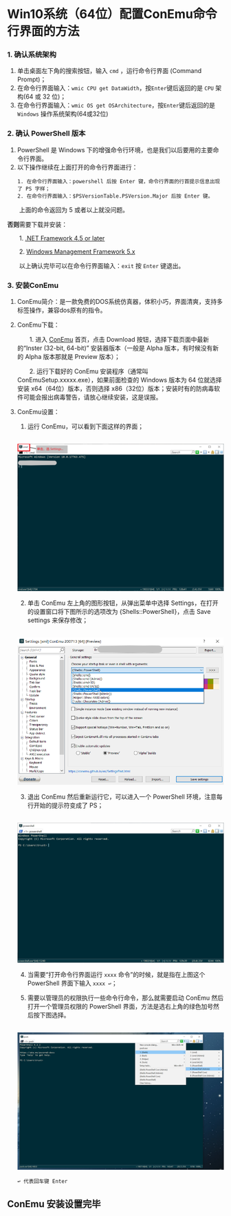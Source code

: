 # Win10系统（64位）配置ConEmu命令行界面的方法

### 1. 确认系统架构
1. 单击桌面左下角的搜索按钮，输入 ```cmd``` ，运行命令行界面 (Command Prompt)；
2. 在命令行界面输入：```wmic CPU get DataWidth```，按```Enter```键后返回的是 ```CPU``` 架构(64 或 32 位)；
3. 在命令行界面输入：```wmic OS get OSArchitecture```，按```Enter```键后返回的是 ```Windows``` 操作系统架构(64或32位)

### 2. 确认 PowerShell 版本
1. PowerShell 是 Windows 下的增强命令行环境，也是我们以后要用的主要命令行界面。
2. 以下操作继续在上面打开的命令行界面进行：
    ```
    1. 在命令行界面输入：powershell 后按 Enter 键，命令行界面的行首提示信息出现了 PS 字样；
    2. 在命令行界面输入：$PSVersionTable.PSVersion.Major 后按 Enter 键。
    ```
&emsp;&emsp;上面的命令返回为 5 或者以上就没问题。


**否则**需要下载并安装：


&emsp;&emsp;1. [.NET Framework 4.5 or later](https://dotnet.microsoft.com/download)


&emsp;&emsp;2. [Windows Management Framework 5.x](https://www.microsoft.com/en-us/download/details.aspx?id=54616)


&emsp;&emsp;以上确认完毕可以在命令行界面输入：```exit``` 按 ```Enter``` 键退出。

### 3. 安装ConEmu
1. ConEmu简介：是一款免费的DOS系统仿真器，体积小巧，界面清爽，支持多标签操作，兼容dos原有的指令。
2. ConEmu下载：


    &emsp;&emsp;1. 进入 [ConEmu](https://conemu.github.io/) 首页，点击 Download 按钮，选择下载页面中最新的“Inster (32-bit, 64-bit)” 安装器版本（一般是 Alpha 版本，有时候没有新的 Alpha 版本那就是 Preview 版本）；


    &emsp;&emsp;2. 运行下载好的 ConEmu 安装程序（通常叫 ConEmuSetup.xxxxx.exe），如果前面检查的 Windows 版本为 64 位就选择安装 x64（64位）版本，否则选择 x86（32位）版本；安装时有的防病毒软件可能会报出病毒警告，请放心继续安装，这是误报。

3. ConEmu设置：
    1. 运行 ConEmu，可以看到下面这样的界面；


    &emsp;&emsp;<img src="./Pictures/ConEmu.png">
    
    2. 单击 ConEmu 左上角的图形按钮，从弹出菜单中选择 Settings，在打开的设置窗口将下图所示的选项改为 {Shells::PowerShell}，点击 Save settings 来保存修改；


    &emsp;&emsp;<img src="./Pictures/ConEmu-Setting.png">

    3. 退出 ConEmu 然后重新运行它，可以进入一个 PowerShell 环境，注意每行开始的提示符变成了 PS；


    &emsp;&emsp;<img src="./Pictures/ConEmu-PS.png">

    4. 当需要“打开命令行界面运行 ````xxxx```` 命令”的时候，就是指在上图这个 PowerShell 界面下输入 ```xxxx ↩︎```；

    5. 需要以管理员的权限执行一些命令行命令，那么就需要启动 ConEmu 然后打开一个管理员权限的 PowerShell 界面，方法是选右上角的绿色加号然后按下图选择。


    &emsp;&emsp;<img src="./Pictures/ConEmu-Admin.png">


    ```
    ↩︎ 代表回车键 Enter
    ```

## ConEmu 安装设置完毕